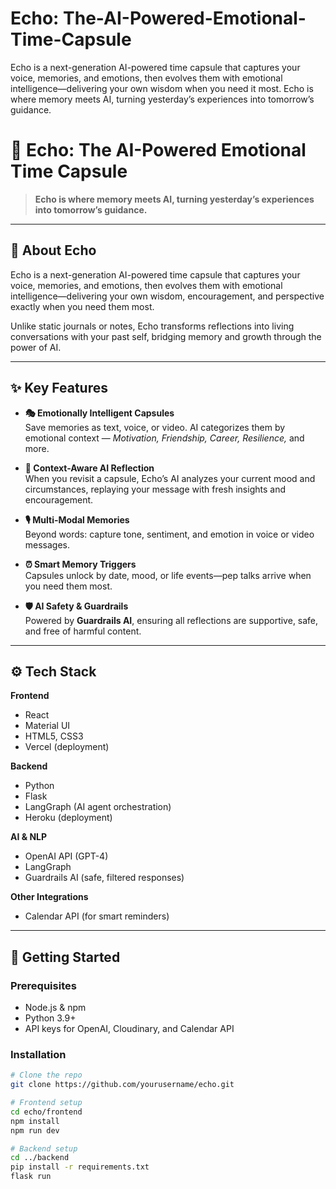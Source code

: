 # Echo: The-AI-Powered-Emotional-Time-Capsule
Echo is a next-generation AI-powered time capsule that captures your voice, memories, and emotions, then evolves them with emotional intelligence—delivering your own wisdom when you need it most. Echo is where memory meets AI, turning yesterday’s experiences into tomorrow’s guidance.
# 🌌 Echo: The AI-Powered Emotional Time Capsule  

> **Echo is where memory meets AI, turning yesterday’s experiences into tomorrow’s guidance.**  

---

## 📖 About Echo  
Echo is a next-generation AI-powered time capsule that captures your voice, memories, and emotions, then evolves them with emotional intelligence—delivering your own wisdom, encouragement, and perspective exactly when you need them most.  

Unlike static journals or notes, Echo transforms reflections into living conversations with your past self, bridging memory and growth through the power of AI.  

---

## ✨ Key Features  

- **🎭 Emotionally Intelligent Capsules**  
  Save memories as text, voice, or video. AI categorizes them by emotional context — *Motivation, Friendship, Career, Resilience,* and more.  

- **🧠 Context-Aware AI Reflection**  
  When you revisit a capsule, Echo’s AI analyzes your current mood and circumstances, replaying your message with fresh insights and encouragement.  

- **🎙️ Multi-Modal Memories**  
  Beyond words: capture tone, sentiment, and emotion in voice or video messages.  

- **⏰ Smart Memory Triggers**  
  Capsules unlock by date, mood, or life events—pep talks arrive when you need them most.  

- **🛡️ AI Safety & Guardrails**  
  Powered by **Guardrails AI**, ensuring all reflections are supportive, safe, and free of harmful content.  

---

## ⚙️ Tech Stack  

**Frontend**  
- React  
- Material UI  
- HTML5, CSS3  
- Vercel (deployment)  

**Backend**  
- Python  
- Flask  
- LangGraph (AI agent orchestration)  
- Heroku (deployment)  

**AI & NLP**  
- OpenAI API (GPT-4)  
- LangGraph  
- Guardrails AI (safe, filtered responses)  

**Other Integrations**  
- Calendar API (for smart reminders)

---

## 🚀 Getting Started  

### Prerequisites  
- Node.js & npm  
- Python 3.9+  
- API keys for OpenAI, Cloudinary, and Calendar API  

### Installation  

```bash
# Clone the repo
git clone https://github.com/yourusername/echo.git

# Frontend setup
cd echo/frontend
npm install
npm run dev

# Backend setup
cd ../backend
pip install -r requirements.txt
flask run
